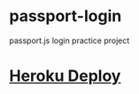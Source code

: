 # passport-login
passport.js login practice project


# [Heroku Deploy](https://afternoon-coast-48681.herokuapp.com/home)
